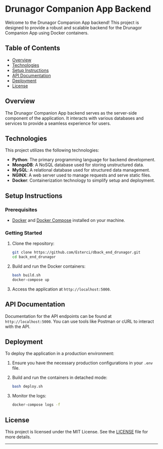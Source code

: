 # Drunagor Companion App Backend

Welcome to the Drunagor Companion App backend! This project is designed to provide a robust and scalable backend for the Drunagor Companion App using Docker containers.

## Table of Contents

- [Overview](#overview)
- [Technologies](#technologies)
- [Setup Instructions](#setup-instructions)
- [API Documentation](#api-documentation)
- [Deployment](#deployment)
- [License](#license)

## Overview

The Drunagor Companion App backend serves as the server-side component of the application. It interacts with various databases and services to provide a seamless experience for users.

## Technologies

This project utilizes the following technologies:

- **Python**: The primary programming language for backend development.
- **MongoDB**: A NoSQL database used for storing unstructured data.
- **MySQL**: A relational database used for structured data management.
- **NGINX**: A web server used to manage requests and serve static files.
- **Docker**: Containerization technology to simplify setup and deployment.

## Setup Instructions

### Prerequisites

- [Docker](https://www.docker.com/get-started) and [Docker Compose](https://docs.docker.com/compose/) installed on your machine.

### Getting Started

1. Clone the repository:
   ```bash
   git clone https://github.com/Esterci/dback_end_drunagor.git
   cd back_end_drunagor
   ```

3. Build and run the Docker containers:
   ```bash
   bash build.sh
   docker-compose up
   ```

4. Access the application at `http://localhost:5000`.

## API Documentation

Documentation for the API endpoints can be found at `http://localhost:5000`. You can use tools like Postman or cURL to interact with the API.

## Deployment

To deploy the application in a production environment:

1. Ensure you have the necessary production configurations in your `.env` file.
2. Build and run the containers in detached mode:
   ```bash
   bash deploy.sh
   ```

3. Monitor the logs:
   ```bash
   docker-compose logs -f
   ```

## License

This project is licensed under the MIT License. See the [LICENSE](LICENSE) file for more details.

---
